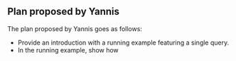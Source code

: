 ## Plan proposed by Yannis

The plan proposed by Yannis goes as follows:
 
- Provide an introduction with a running example featuring a single query. 
- In the running example, show how 